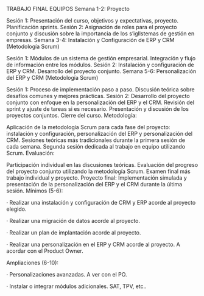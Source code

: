 
 TRABAJO FINAL EQUIPOS
Semana 1-2: Proyecto

Sesión 1: Presentación del curso, objetivos y expectativas, proyecto.  Planificación sprints.
Sesión 2: Asignación de roles para el proyecto conjunto y discusión sobre la importancia de los s’igllstemas de gestión en empresas.
Semana 3-4: Instalación y Configuración de ERP y CRM (Metodología Scrum)

Sesión 1: Módulos de un sistema de gestión empresarial. Integración y flujo de información entre los módulos.
Sesión 2: Instalación y configuración de ERP y CRM. Desarrollo del proyecto conjunto.
Semana 5-6: Personalización del ERP y CRM (Metodología Scrum)

Sesión 1: Proceso de implementación paso a paso. Discusión teórica sobre desafíos comunes y mejores prácticas.
Sesión 2: Desarrollo del proyecto conjunto con enfoque en la personalización del ERP y el CRM. Revisión del sprint y ajuste de tareas si es necesario. Presentación y discusión de los proyectos conjuntos. Cierre del curso.
Metodología:

Aplicación de la metodología Scrum para cada fase del proyecto: instalación y configuración, personalización del ERP y personalización del CRM.
Sesiones teóricas más tradicionales durante la primera sesión de cada semana.
Segunda sesión dedicada al trabajo en equipo utilizando Scrum.
Evaluación:

Participación individual en las discusiones teóricas.
Evaluación del progreso del proyecto conjunto utilizando la metodología Scrum.
Examen final más trabajo individual y proyecto.
Proyecto final: Implementación simulada y presentación de la personalización del ERP y el CRM durante la última sesión.
Mínimos (5-6):

·        Realizar una instalación y configuración de CRM y ERP acorde al proyecto elegido.

·        Realizar una migración de datos acorde al proyecto.

·        Realizar un plan de implantación acorde al proyecto.

·        Realizar una personalización en el ERP y CRM acorde al proyecto. A acordar con el Product Owner.

Ampliaciones (6-10):

·        Personalizaciones avanzadas. A ver con el PO.

·        Instalar o integrar módulos adicionales. SAT, TPV, etc..

